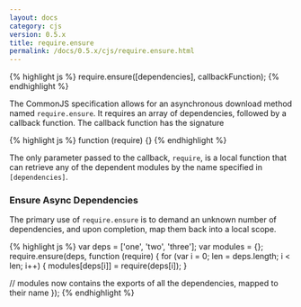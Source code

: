 ```yaml
---
layout: docs
category: cjs
version: 0.5.x
title: require.ensure
permalink: /docs/0.5.x/cjs/require.ensure.html
---
```


{% highlight js %}
require.ensure([dependencies], callbackFunction);
{% endhighlight %}

The CommonJS specification allows for an asynchronous download method named `require.ensure`. It requires an array of dependencies, followed by a callback function. The callback function has the signature

{% highlight js %}
function (require) {}
{% endhighlight %}

The only parameter passed to the callback, `require`, is a local function that can retrieve any of the dependent modules by the name specified in `[dependencies]`.

### Ensure Async Dependencies

The primary use of `require.ensure` is to demand an unknown number of dependencies, and upon completion, map them back into a local scope.

{% highlight js %}
var deps = ['one', 'two', 'three'];
var modules = {};
require.ensure(deps, function (require) {
  for (var i = 0; len = deps.length; i < len; i++) {
    modules[deps[i]] = require(deps[i]);
  }

  // modules now contains the exports of all the dependencies, mapped to their name
});
{% endhighlight %}
